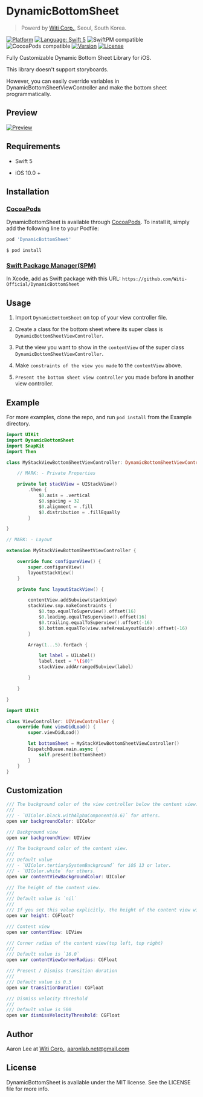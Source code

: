 # DynamicBottomSheet

> Powerd by [Witi Corp.](https://www.witi.co.kr/), Seoul, South Korea.

[![Platform](https://img.shields.io/cocoapods/p/DynamicBottomSheet.svg?style=flat)](https://cocoapods.org/pods/DynamicBottomSheet)
[![Language: Swift 5](https://img.shields.io/badge/language-Swift5-orange?style=flat&logo=swift)](https://developer.apple.com/swift)
![SwiftPM compatible](https://img.shields.io/badge/SPM-compatible-brightgreen?style=flat&logo=swift)
![CocoaPods compatible](https://img.shields.io/badge/CocoaPods-compatible-brightgreen?style=flat&logo=cocoapods)
[![Version](https://img.shields.io/cocoapods/v/DynamicBottomSheet.svg?style=flat)](https://cocoapods.org/pods/DynamicBottomSheet)
[![License](https://img.shields.io/cocoapods/l/DynamicBottomSheet.svg?style=flat)](https://cocoapods.org/pods/DynamicBottomSheet)

Fully Customizable Dynamic Bottom Sheet Library for iOS.

This library doesn't support storyboards.

However, you can easily override variables in DynamicBottomSheetViewController and make the bottom sheet programmatically.

## Preview

[![Preview](./resources/preview.gif)](./resources/preview.gif)

## Requirements

- Swift 5

- iOS 10.0 +

## Installation

### [CocoaPods](https://guides.cocoapods.org/using/using-cocoapods.html)

DynamicBottomSheet is available through [CocoaPods](https://cocoapods.org). To install
it, simply add the following line to your Podfile:

```ruby
pod 'DynamicBottomSheet'
```

```commandline
$ pod install
```

### [Swift Package Manager(SPM)](https://www.swift.org/package-manager/)

In Xcode, add as Swift package with this URL: `https://github.com/Witi-Official/DynamicBottomSheet`

## Usage

1. Import `DynamicBottomSheet` on top of your view controller file.

2. Create a class for the bottom sheet where its super class is `DynamicBottomSheetViewController`.

3. Put the view you want to show in the `contentView` of the super class `DynamicBottomSheetViewController`.

4. Make `constraints of the view you made` to the `contentView` above.

5. `Present the bottom sheet view controller` you made before in another view controller.

## Example

For more examples, clone the repo, and run `pod install` from the Example directory.

```swift
import UIKit
import DynamicBottomSheet
import SnapKit
import Then

class MyStackViewBottomSheetViewController: DynamicBottomSheetViewController {

    // MARK: - Private Properties

    private let stackView = UIStackView()
        .then {
            $0.axis = .vertical
            $0.spacing = 32
            $0.alignment = .fill
            $0.distribution = .fillEqually
        }

}

// MARK: - Layout

extension MyStackViewBottomSheetViewController {

    override func configureView() {
        super.configureView()
        layoutStackView()
    }

    private func layoutStackView() {

        contentView.addSubview(stackView)
        stackView.snp.makeConstraints {
            $0.top.equalToSuperview().offset(16)
            $0.leading.equalToSuperview().offset(16)
            $0.trailing.equalToSuperview().offset(-16)
            $0.bottom.equalTo(view.safeAreaLayoutGuide).offset(-16)
        }

        Array(1...5).forEach {

            let label = UILabel()
            label.text = "\($0)"
            stackView.addArrangedSubview(label)

        }

    }

}
```

```swift
import UIKit

class ViewController: UIViewController {
    override func viewDidLoad() {
        super.viewDidLoad()

        let bottomSheet = MyStackViewBottomSheetViewController()
        DispatchQueue.main.async {
            self.present(bottomSheet)
        }
    }
}
```

## Customization

```swift
/// The background color of the view controller below the content view.
///
/// - `UIColor.black.withAlphaComponent(0.6)` for others.
open var backgroundColor: UIColor

/// Background view
open var backgroundView: UIView

/// The background color of the content view.
///
/// Default value
/// - `UIColor.tertiarySystemBackground` for iOS 13 or later.
/// - `UIColor.white` for others.
open var contentViewBackgroundColor: UIColor

/// The height of the content view.
///
/// Default value is `nil`
///
/// If you set this value explicitly, the height of the content view will be fixed.
open var height: CGFloat?

/// Content view
open var contentView: UIView

/// Corner radius of the content view(top left, top right)
///
/// Default value is `16.0`
open var contentViewCornerRadius: CGFloat

/// Present / Dismiss transition duration
///
/// Default value is 0.3
open var transitionDuration: CGFloat

/// Dismiss velocity threshold
///
/// Default value is 500
open var dismissVelocityThreshold: CGFloat
```

## Author

Aaron Lee at [Witi Corp.](https://www.witi.co.kr/), aaronlab.net@gmail.com

## License

DynamicBottomSheet is available under the MIT license. See the LICENSE file for more info.

